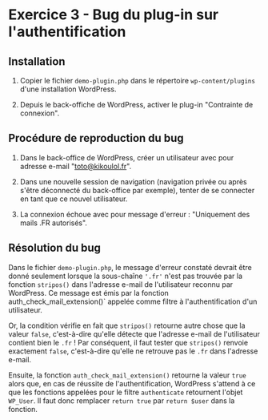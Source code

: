 # Exercice 3 - Bug du plug-in sur l'authentification

## Installation

1. Copier le fichier `demo-plugin.php` dans le répertoire `wp-content/plugins` d'une installation WordPress.

2. Depuis le back-offiche de WordPress, activer le plug-in "Contrainte de connexion".

## Procédure de reproduction du bug

1. Dans le back-office de WordPress, créer un utilisateur avec pour adresse e-mail "toto@kikoulol.fr".

2. Dans une nouvelle session de navigation (navigation privée ou après s'être déconnecté du back-office par exemple), tenter de se connecter en tant que ce nouvel utilisateur.

3. La connexion échoue avec pour message d'erreur : "Uniquement des mails .FR autorisés".

## Résolution du bug

Dans le fichier `demo-plugin.php`, le message d'erreur constaté devrait être donné seulement lorsque la sous-chaîne `'.fr'` n'est pas trouvée par la fonction `stripos()` dans l'adresse e-mail de l'utilisateur reconnu par WordPress. Ce message est émis par la fonction auth_check_mail_extension()` appelée comme filtre à l'authentification d'un utilisateur.

Or, la condition vérifie en fait que `stripos()` retourne autre chose que la valeur `false`, c'est-à-dire qu'elle détecte que l'adresse e-mail de l'utilisateur contient bien le `.fr` ! Par conséquent, il faut tester que `stripos()` renvoie exactement `false`, c'est-à-dire qu'elle ne retrouve pas le `.fr` dans l'adresse e-mail.

Ensuite, la fonction `auth_check_mail_extension()` retourne la valeur `true` alors que, en cas de réussite de l'authentification, WordPress s'attend à ce que les fonctions appelées pour le filtre `authenticate` retournent l'objet `WP_User`. Il faut donc remplacer `return true` par `return $user` dans la fonction.

